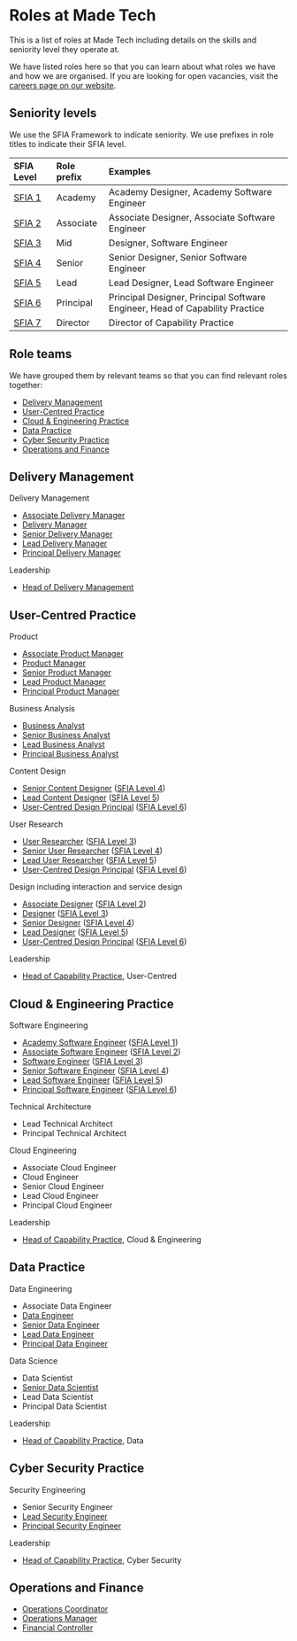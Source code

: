 # Roles at Made Tech

This is a list of roles at Made Tech including details on the skills and seniority level they operate at.

We have listed roles here so that you can learn about what roles we have and how we are organised. If you are looking for open vacancies, visit the [careers page on our website](https://madetech.com/careers).

## Seniority levels

We use the SFIA Framework to indicate seniority. We use prefixes in role titles to indicate their SFIA level.

| SFIA Level | Role prefix | Examples |
| :- | :- | :- |
| [SFIA 1](https://sfia-online.org/en/sfia-8/responsibilities/level-1) | Academy | Academy Designer, Academy Software Engineer |
| [SFIA 2](https://sfia-online.org/en/sfia-8/responsibilities/level-2) | Associate | Associate Designer, Associate Software Engineer |
| [SFIA 3](https://sfia-online.org/en/sfia-8/responsibilities/level-3) | Mid | Designer, Software Engineer |
| [SFIA 4](https://sfia-online.org/en/sfia-8/responsibilities/level-4) | Senior | Senior Designer, Senior Software Engineer |
| [SFIA 5](https://sfia-online.org/en/sfia-8/responsibilities/level-5) | Lead | Lead Designer, Lead Software Engineer |
| [SFIA 6](https://sfia-online.org/en/sfia-8/responsibilities/level-6) | Principal | Principal Designer, Principal Software Engineer, Head of Capability Practice |
| [SFIA 7](https://sfia-online.org/en/sfia-8/responsibilities/level-7) | Director | Director of Capability Practice |

## Role teams

We have grouped them by relevant teams so that you can find relevant roles together:

- [Delivery Management](#delivery-management)
- [User-Centred Practice](#user-centred-practice)
- [Cloud & Engineering Practice](#cloud--engineering-practice)
- [Data Practice](#data-practice)
- [Cyber Security Practice](#cyber-security-practice)
- [Operations and Finance](#operations-and-finance)

## Delivery Management

Delivery Management
- [Associate Delivery Manager](associate_delivery_manager.md)
- [Delivery Manager](_delivery_manager.md)
- [Senior Delivery Manager](senior_delivery_manager.md)
- [Lead Delivery Manager](lead_delivery_manager.md)
- [Principal Delivery Manager](principal_delivery_manager.md)

Leadership
- [Head of Delivery Management](head_of_delivery_management.md)

## User-Centred Practice

Product
- [Associate Product Manager](associate_product_manager.md)
- [Product Manager](mid_product_manager.md)
- [Senior Product Manager](senior_product_manager.md)
- [Lead Product Manager](lead_product_manager.md)
- [Principal Product Manager](principal_product_manager.md)

Business Analysis
- [Business Analyst](mid_business_analyst.md)
- [Senior Business Analyst](senior_business_analyst.md)
- [Lead Business Analyst](lead_business_analyst.md)
- [Principal Business Analyst](principal_business_analyst.md)

Content Design
- [Senior Content Designer](senior_content_designer.md) ([SFIA Level 4](https://sfia-online.org/en/sfia-8/responsibilities/level-4))
- [Lead Content Designer](lead_content_designer.md) ([SFIA Level 5](https://sfia-online.org/en/sfia-8/responsibilities/level-5))
- [User-Centred Design Principal](principal_ucd.md) ([SFIA Level 6](https://sfia-online.org/en/sfia-8/responsibilities/level-6))

User Research
- [User Researcher](mid_user_researcher.md) ([SFIA Level 3](https://sfia-online.org/en/sfia-8/responsibilities/level-3))
- [Senior User Researcher](senior_user_researcher.md) ([SFIA Level 4](https://sfia-online.org/en/sfia-8/responsibilities/level-4))
- [Lead User Researcher](lead_user_researcher.md) ([SFIA Level 5](https://sfia-online.org/en/sfia-8/responsibilities/level-5))
- [User-Centred Design Principal](principal_ucd.md) ([SFIA Level 6](https://sfia-online.org/en/sfia-8/responsibilities/level-6))

Design including interaction and service design
- [Associate Designer](associate_designer.md) ([SFIA Level 2](https://sfia-online.org/en/sfia-8/responsibilities/level-2))
- [Designer](mid_designer.md) ([SFIA Level 3](https://sfia-online.org/en/sfia-8/responsibilities/level-3))
- [Senior Designer](senior_designer.md) ([SFIA Level 4](https://sfia-online.org/en/sfia-8/responsibilities/level-4))
- [Lead Designer](lead_designer.md) ([SFIA Level 5](https://sfia-online.org/en/sfia-8/responsibilities/level-5))
- [User-Centred Design Principal](principal_ucd.md) ([SFIA Level 6](https://sfia-online.org/en/sfia-8/responsibilities/level-6))

Leadership

- [Head of Capability Practice](head_of_capability_practice.md), User-Centred

## Cloud & Engineering Practice

Software Engineering
 - [Academy Software Engineer](academy_software_engineer.md) ([SFIA Level 1](https://sfia-online.org/en/sfia-8/responsibilities/level-1))
 - [Associate Software Engineer](associate_software_engineer.md) ([SFIA Level 2](https://sfia-online.org/en/sfia-8/responsibilities/level-2))
 - [Software Engineer](mid_software_engineer.md) ([SFIA Level 3](https://sfia-online.org/en/sfia-8/responsibilities/level-3))
 - [Senior Software Engineer](senior_software_engineer.md) ([SFIA Level 4](https://sfia-online.org/en/sfia-8/responsibilities/level-4))
 - [Lead Software Engineer](lead_software_engineer.md) ([SFIA Level 5](https://sfia-online.org/en/sfia-8/responsibilities/level-5))
 - [Principal Software Engineer](principal_technologist.md) ([SFIA Level 6](https://sfia-online.org/en/sfia-8/responsibilities/level-6))

Technical Architecture
 - Lead Technical Architect
 - Principal Technical Architect

Cloud Engineering
 - Associate Cloud Engineer
 - Cloud Engineer
 - Senior Cloud Engineer
 - Lead Cloud Engineer
 - Principal Cloud Engineer

Leadership

- [Head of Capability Practice](head_of_capability_practice.md), Cloud & Engineering

## Data Practice

Data Engineering
 - Associate Data Engineer
 - [Data Engineer](mid_data_engineer.md)
 - [Senior Data Engineer](senior_data_engineer.md)
 - [Lead Data Engineer](lead_data_engineer.md)
 - [Principal Data Engineer](principal_data_engineer.md)

Data Science
 - Data Scientist
 - [Senior Data Scientist](senior_data_scientist.md)
 - Lead Data Scientist
 - Principal Data Scientist

Leadership

- [Head of Capability Practice](head_of_capability_practice.md), Data

## Cyber Security Practice

Security Engineering
 - Senior Security Engineer
 - [Lead Security Engineer](lead_security_engineer.md)
 - [Principal Security Engineer](principal_security_engineer.md)

Leadership

- [Head of Capability Practice](head_of_capability_practice.md), Cyber Security

## Operations and Finance

- [Operations Coordinator](_operations_coordinator.md)
- [Operations Manager](_operations_manager.md)
- [Financial Controller](_financial_controller.md)
